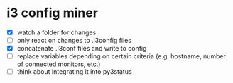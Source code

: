 # i3 config miner

* [X] watch a folder for changes
* [ ] only react on changes to .i3config files
* [X] concatenate .i3conf files and write to config
* [ ] replace variables depending on certain criteria (e.g. hostname, number of connected monitors, etc.)
* [ ] think about integrating it into py3status
